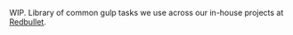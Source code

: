 WIP. Library of common gulp tasks we use across our in-house projects at [Redbullet](http://redbullet.co.uk).
